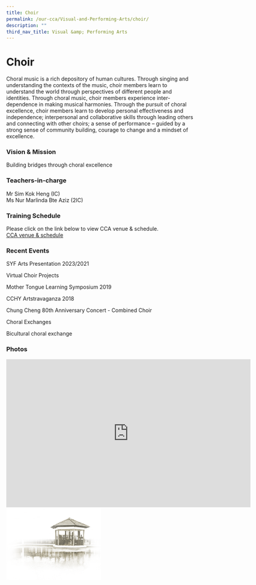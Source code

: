 ```yaml
---
title: Choir
permalink: /our-cca/Visual-and-Performing-Arts/choir/
description: ""
third_nav_title: Visual &amp; Performing Arts
---
```

# **Choir**
Choral music is a rich depository of human cultures. Through singing and understanding the contexts of the music, choir members learn to understand the world through perspectives of different people and identities. Through choral music, choir members experience inter-dependence in making musical harmonies. Through the pursuit of choral excellence, choir members learn to develop personal effectiveness and independence; interpersonal and collaborative skills through leading others and connecting with other choirs; a sense of performance – guided by a strong sense of community building, courage to change and a mindset of excellence.

### Vision &amp; Mission
Building bridges through choral excellence


### Teachers-in-charge
Mr Sim Kok Heng (IC)  
Ms Nur Marlinda Bte Aziz (2IC)

### Training Schedule

Please click on the link below to view CCA venue &amp; schedule.&nbsp;  
[CCA venue &amp; schedule](/our-cca/cca/cca-venue-schedule/)

### Recent Events
SYF Arts Presentation 2023/2021

Virtual Choir Projects

Mother Tongue Learning Symposium 2019

CCHY Artstravaganza 2018

Chung Cheng 80th Anniversary Concert - Combined Choir

Choral Exchanges

Bicultural choral exchange

### Photos
<iframe allowfullscreen="true" height="394" width="650" frameborder="0" src="https://docs.google.com/presentation/d/e/2PACX-1vQEKxxL3lZJhzwWlTfYHNCOk1npp2HeUvZfx_trDhvkBxNFWi2wzdRYUdrHa53Roo6Mj6o9kPm1FrsZ/embed?start=true&amp;loop=true&amp;delayms=5000"></iframe>


<img style="width:50%" src="/images/pavilion.png">